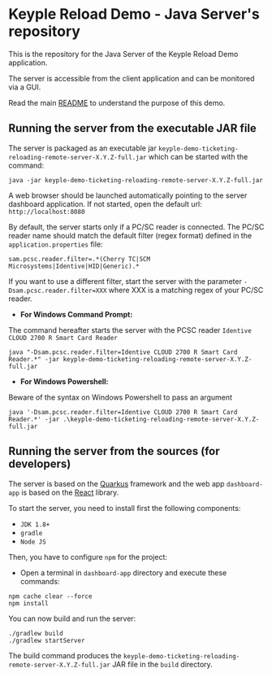 # Keyple Reload Demo - Java Server's repository

This is the repository for the Java Server of the Keyple Reload Demo application.

The server is accessible from the client application and can be monitored via a GUI.

Read the main [README](https://github.com/calypsonet/keyple-demo-ticketing-reloading-remote#readme) to understand the purpose of this
demo.

## Running the server from the executable JAR file

The server is packaged as an executable jar `keyple-demo-ticketing-reloading-remote-server-X.Y.Z-full.jar` which can be started with the
command: 

```
java -jar keyple-demo-ticketing-reloading-remote-server-X.Y.Z-full.jar
```

A web browser should be launched automatically pointing to the server dashboard application.
If not started, open the default url: `http://localhost:8080`

By default, the server starts only if a PC/SC reader is connected.
The PC/SC reader name should match the default filter (regex format) defined in the `application.properties` file:  

```
sam.pcsc.reader.filter=.*(Cherry TC|SCM Microsystems|Identive|HID|Generic).*
```

If you want to use a different filter, start the server with the parameter `-Dsam.pcsc.reader.filter=XXX` where XXX is a
matching regex of your PC/SC reader.

- **For Windows Command Prompt:**

The command hereafter starts the server with the PCSC reader `Identive CLOUD 2700 R Smart Card Reader`

```
java "-Dsam.pcsc.reader.filter=Identive CLOUD 2700 R Smart Card Reader.*" -jar keyple-demo-ticketing-reloading-remote-server-X.Y.Z-full.jar 
```

- **For Windows Powershell:**

Beware of the syntax on Windows Powershell to pass an argument

```
java '-Dsam.pcsc.reader.filter=Identive CLOUD 2700 R Smart Card Reader.*' -jar .\keyple-demo-ticketing-reloading-remote-server-X.Y.Z-full.jar
```

## Running the server from the sources (for developers)

The server is based on the [Quarkus](https://quarkus.io/) framework and the web app `dashboard-app` is based on the
[React](https://fr.reactjs.org/) library.

To start the server, you need to install first the following components: 

- `JDK 1.8+`
- `gradle`
- `Node JS`

Then, you have to configure `npm` for the project:

- Open a terminal in `dashboard-app` directory and execute these commands:

```
npm cache clear --force
npm install
```

You can now build and run the server:

```
./gradlew build
./gradlew startServer
```

The build command produces the `keyple-demo-ticketing-reloading-remote-server-X.Y.Z-full.jar` JAR file in the `build` directory.
